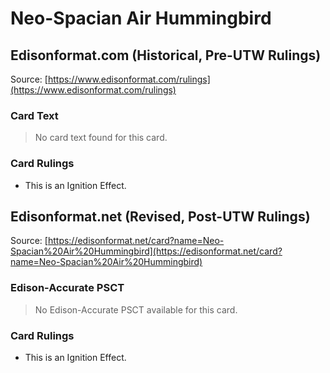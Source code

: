 # Neo-Spacian Air Hummingbird

## Edisonformat.com (Historical, Pre-UTW Rulings)

Source: [https://www.edisonformat.com/rulings](https://www.edisonformat.com/rulings)

### Card Text

> No card text found for this card.

### Card Rulings

*   This is an Ignition Effect.

## Edisonformat.net (Revised, Post-UTW Rulings)

Source: [https://edisonformat.net/card?name=Neo-Spacian%20Air%20Hummingbird](https://edisonformat.net/card?name=Neo-Spacian%20Air%20Hummingbird)

### Edison-Accurate PSCT

> No Edison-Accurate PSCT available for this card.

### Card Rulings

*   This is an Ignition Effect.
            